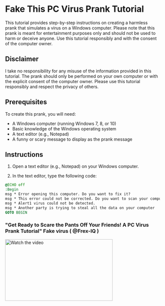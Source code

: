 # Fake This PC Virus Prank Tutorial

This tutorial provides step-by-step instructions on creating a harmless prank that simulates a virus on a Windows computer. Please note that this prank is meant for entertainment purposes only and should not be used to harm or deceive anyone. Use this tutorial responsibly and with the consent of the computer owner.

## Disclaimer

I take no responsibility for any misuse of the information provided in this tutorial. The prank should only be performed on your own computer or with the explicit consent of the computer owner. Please use this tutorial responsibly and respect the privacy of others.

## Prerequisites

To create this prank, you will need:

- A Windows computer (running Windows 7, 8, or 10)
- Basic knowledge of the Windows operating system
- A text editor (e.g., Notepad)
- A funny or scary message to display as the prank message

## Instructions

1. Open a text editor (e.g., Notepad) on your Windows computer.

2. In the text editor, type the following code:

```bat
@ECHO off
:Begin
msg * Error opening this computer. Do you want to fix it?
msg * This error could not be corrected. Do you want to scan your computer?
msg * Alert1 virus could not be detected.
msg * Another party is trying to steal all the data on your computer
GOTO BEGIN

```

### "Get Ready to Scare the Pants Off Your Friends! A PC Virus Prank Tutorial" Fake virus ( @Frex-IQ )
<a href="https://youtu.be/XGY8h6rXNSI"><img src="https://i.ibb.co/RgDLx9n/pngtree-watch-now-button-website-media-png-image-4711007-removebg-preview.png" alt="Watch the video" width="350" height="200"></a>






